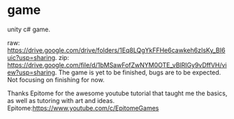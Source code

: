 # game
unity c# game.

raw: https://drive.google.com/drive/folders/1Eq8LQgYkFFHe6cawkeh6zIsKy_BI6uic?usp=sharing.
zip: https://drive.google.com/file/d/1bMSawFofZwNYM0OTE_vBlRIGy9vDffVH/view?usp=sharing.
The game is yet to be finished, bugs are to be expected. Not focusing on finishing for now. 

Thanks Epitome for the awesome youtube tutorial that taught me the basics, as well as tutoring with art and ideas.
Epitome:https://www.youtube.com/c/EpitomeGames
